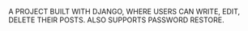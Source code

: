 A PROJECT BUILT WITH DJANGO, WHERE USERS CAN WRITE, EDIT, DELETE THEIR POSTS. ALSO SUPPORTS PASSWORD RESTORE.
